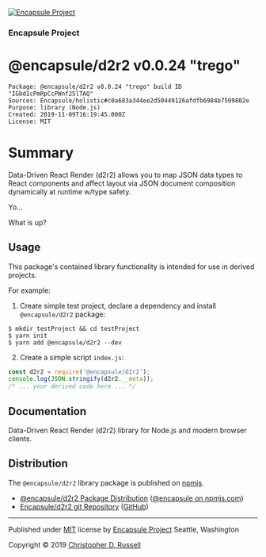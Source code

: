 [![Encapsule Project](https://encapsule.io/images/blue-burst-encapsule.io-icon-72x72.png "Encapsule Project")](https://encapsule.io)

### Encapsule Project

# @encapsule/d2r2 v0.0.24 "trego"

```
Package: @encapsule/d2r2 v0.0.24 "trego" build ID "IGbd1cPmRpCcPWnf25lTAQ"
Sources: Encapsule/holistic#c0a683a344ee2d50449126afdfb6984b7509802e
Purpose: library (Node.js)
Created: 2019-11-09T16:19:45.000Z
License: MIT
```

# Summary

Data-Driven React Render (d2r2) allows you to map JSON data types to React components and affect layout via JSON document composition dynamically at runtime w/type safety.

Yo...

What is up?

## Usage

This package's contained library functionality is intended for use in derived projects.

For example:

1. Create simple test project, declare a dependency and install `@encapsule/d2r2` package:

```
$ mkdir testProject && cd testProject
$ yarn init
$ yarn add @encapsule/d2r2 --dev
```

2. Create a simple script `index.js`:

```JavaScript
const d2r2 = require('@encapsule/d2r2');
console.log(JSON.stringify(d2r2.__meta));
/* ... your derived code here ... */
```

## Documentation

Data-Driven React Render (d2r2) library for Node.js and modern browser clients.

## Distribution

The `@encapsule/d2r2` library package is published on [npmjs](https://npmjs.com).

- [@encapsule/d2r2 Package Distribution](https://npmjs.com/package/@encapsule/d2r2/v/0.0.24) ([@encapsule on npmjs.com](https://www.npmjs.com/org/encapsule))
- [Encapsule/d2r2 git Repository](https://github.com/Encapsule/d2r2) ([GitHub](https://github.com/Encapsule))

<hr>

Published under [MIT](LICENSE) license by [Encapsule Project](https://encapsule.io) Seattle, Washington

Copyright &copy; 2019 [Christopher D. Russell](https://github.com/ChrisRus)